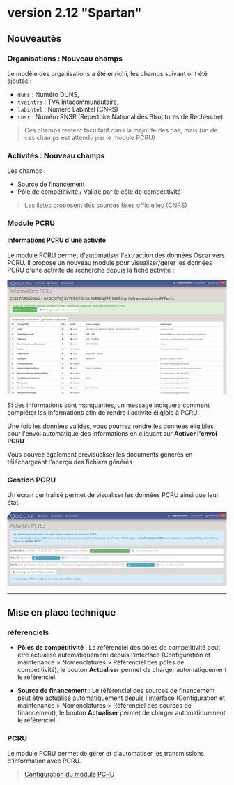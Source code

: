 # version 2.12 "Spartan"

## Nouveautès

### Organisations : Nouveau champs

Le modèle des organisations a été enrichi, les champs suivant ont été ajoutés : 

 - `duns` : Numéro DUNS, 
 - `tvaintra`  : TVA Intacommunautaire,
 - `labintel` : Numéro Labintel (CNRS)
 - `rnsr` : Numéro RNSR (Répertoire National des Structures de Recherche)

> Ces champs restent facultatif dans la majorité des cas, mais (un de ces champs est attendu par le module PCRU)


### Activités : Nouveau champs

Les champs : 

 - Source de financement
 - Pôle de compétitivité / Validé par le côle de compétitivité

> Les listes proposent des sources fixes officielles (CNRS)

### Module PCRU

#### Informations PCRU d'une activité

Le module PCRU permet d'automatiser l'extraction des données Oscar vers PCRU. Il propose un nouveau module pour visualiser/gérer les données PCRU d'une activité de recherche depuis la fiche activité :

![Fiche information PCRU](../images/pcru-fiche-infos.png)

Si des informations sont manquantes, un message indiquera comment compléter les informations afin de rendre l'activité éligible à PCRU.

Une fois les donnèes valides, vous pourrez rendre les données éligibles pour l'envoi automatique des informations en cliquant sur **Activer l'envoi PCRU**

Vous pouvez également prévisualiser les documents générés en téléchargeant l'aperçu des fichiers générés

### Gestion PCRU

Un écran centralisé permet de visualiser les données PCRU ainsi que leur état.

![Liste de contrôle PCRU](../images/pcru-list.png)

---

## Mise en place technique

### référenciels

- **Pôles de compétitivité** : Le référenciel des pôles de compétitivité peut être actualisé automatiquement depuis l'interface (Configuration et maintenance > Nomenclatures > Référenciel des pôles de compétitivité), le bouton **Actualiser** permet de charger automatiquement le référenciel.

 - **Source de financement** : Le référenciel des sources de financement peut être actualisé automatiquement depuis l'interface (Configuration et maintenance > Nomenclatures > Référenciel des sources de financement), le bouton **Actualiser** permet de charger automatiquement le référenciel.

### PCRU

Le module PCRU permet de gérer et d'automatiser les transmissions d'information avec PCRU.

 > [Configuration du module PCRU](../config-pcru.md)

